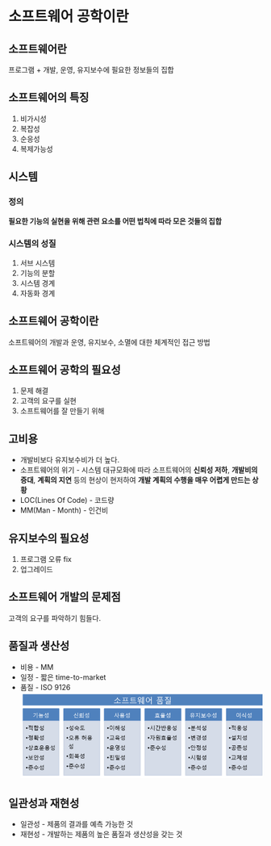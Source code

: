 # 소프트웨어 공학이란
## 소프트웨어란
프로그램 + 개발, 운영, 유지보수에 필요한 정보들의 집합

## 소프트웨어의 특징
1. 비가시성
1. 복잡성
1. 순응성
1. 복제가능성

## 시스템
### 정의
__필요한 기능의 실현을 위해 관련 요소를 어떤 법칙에 따라 모은 것들의 집합__

### 시스템의 성질
1. 서브 시스템
1. 기능의 분할
1. 시스템 경계
1. 자동화 경계

## 소프트웨어 공학이란
소프트웨어의 개발과 운영, 유지보수, 소멸에 대한 체계적인 접근 방법

## 소프트웨어 공학의 필요성
1. 문제 해결
1. 고객의 요구를 실현
1. 소프트웨어를 잘 만들기 위해

## 고비용
+ 개발비보다 유지보수비가 더 높다.
+ 소프트웨어의 위기 - 시스템 대규모화에 따라 소프트웨어의 __신뢰성 저하__, __개발비의 증대__, __계획의 지연__ 등의 현상이 현저하여 __개발 계획의 수행을 매우 어렵게 만드는 상황__  
+ LOC(Lines Of Code) - 코드량  
+ MM(Man - Month) - 인건비  

## 유지보수의 필요성
1. 프로그램 오류 fix
1. 업그레이드

## 소프트웨어 개발의 문제점
고객의 요구를 파악하기 힘들다.

## 품질과 생산성
+ 비용 - MM
+ 일정 - 짧은 time-to-market
+ 품질 - ISO 9126
![ISO 9126](./resources/sw-quality.png)

## 일관성과 재현성
+ 일관성 - 제품의 결과를 예측 가능한 것
+ 재현성 - 개발하는 제품의 높은 품질과 생산성을 갖는 것
